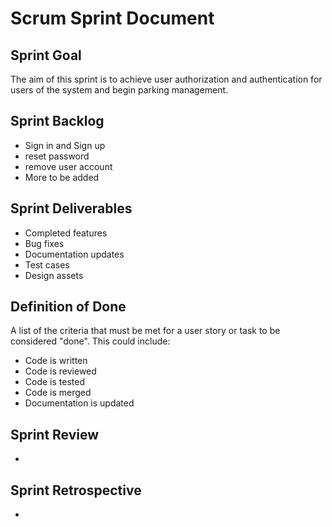 # Scrum Sprint Document

## Sprint Goal

The aim of this sprint is to achieve user authorization and authentication for users of the system and begin parking management.

## Sprint Backlog

- Sign in and Sign up
- reset password
- remove user account
- More to be added

## Sprint Deliverables

- Completed features
- Bug fixes
- Documentation updates
- Test cases
- Design assets

## Definition of Done

A list of the criteria that must be met for a user story or task to be considered "done". This could include:

- Code is written
- Code is reviewed
- Code is tested
- Code is merged
- Documentation is updated

## Sprint Review

-

## Sprint Retrospective

-
